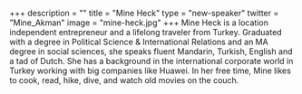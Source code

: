 +++
description = ""
title = "Mine Heck"
type = "new-speaker"
twitter = "Mine_Akman"
image = "mine-heck.jpg"
+++
Mine Heck is a location independent entrepreneur and a lifelong traveler from Turkey. Graduated with a degree in Political Science & International Relations and an MA degree in social sciences, she speaks fluent Mandarin, Turkish, English and a tad of Dutch. She has a background in the international corporate world in Turkey working with big companies like Huawei. In her free time, Mine likes to cook, read, hike, dive, and watch old movies on the couch.